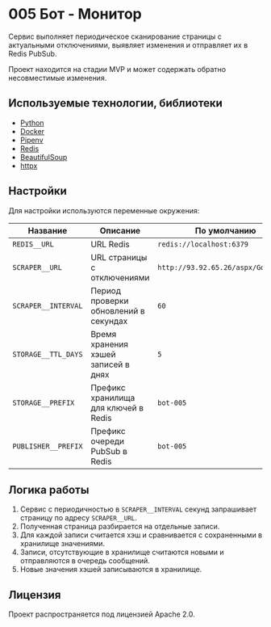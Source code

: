 # 005 Бот - Монитор

Сервис выполняет периодическое сканирование страницы с актуальными отключениями, выявляет изменения и отправляет их в Redis PubSub.

Проект находится на стадии MVP и может содержать обратно несовместимые изменения.

## Используемые технологии, библиотеки

- [Python](https://www.python.org/)
- [Docker](https://www.docker.com/)
- [Pipenv](https://github.com/pypa/pipenv)
- [Redis](https://redis.io/)
- [BeautifulSoup](https://www.crummy.com/software/BeautifulSoup/)
- [httpx](https://github.com/encode/httpx/)

## Настройки

Для настройки используются переменные окружения:

| Название            | Описание                              | По умолчанию                        |
| ------------------- | ------------------------------------- | ----------------------------------- |
| `REDIS__URL`        | URL Redis                             | `redis://localhost:6379`            |
| `SCRAPER__URL`      | URL страницы с отключениями           | `http://93.92.65.26/aspx/Gorod.htm` |
| `SCRAPER__INTERVAL` | Период проверки обновлений в секундах | `60`                                |
| `STORAGE__TTL_DAYS` | Время хранения хэшей записей в днях   | `5`                                 |
| `STORAGE__PREFIX`   | Префикс хранилища для ключей в Redis  | `bot-005`                           |
| `PUBLISHER__PREFIX` | Префикс очереди PubSub в Redis        | `bot-005`                           |


## Логика работы

1. Сервис с периодичностью в `SCRAPER__INTERVAL` секунд запрашивает страницу по адресу `SCRAPER__URL`.
2. Полученная страница разбирается на отдельные записи.
3. Для каждой записи считается хэш и сравнивается с сохраненными в хранилище значениями.
4. Записи, отсутствующие в хранилище считаются новыми и отправляются в очередь сообщений.
5. Новые значения хэшей записываются в хранилище.

## Лицензия

Проект распространяется под лицензией Apache 2.0.
